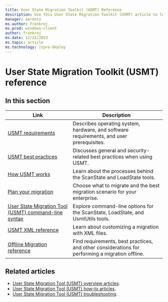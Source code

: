 ```yaml
---
title: User State Migration Toolkit (USMT) Reference
description: Use this User State Migration Toolkit (USMT) article to learn details about USMT, like operating system, hardware, and software requirements, and user prerequisites.
manager: aaroncz
ms.author: frankroj
ms.prod: windows-client
author: frankroj
ms.date: 12/22/2023
ms.topic: article
ms.technology: itpro-deploy
---
```


# User State Migration Toolkit (USMT) reference

## In this section

| Link | Description |
|--- |--- |
|[USMT requirements](usmt-requirements.md)|Describes operating system, hardware, and software requirements, and user prerequisites.|
|[USMT best practices](usmt-best-practices.md)|Discusses general and security-related best practices when using USMT.|
|[How USMT works](usmt-how-it-works.md)|Learn about the processes behind the ScanState and LoadState tools.|
|[Plan your migration](usmt-plan-your-migration.md)|Choose what to migrate and the best migration scenario for your enterprise.|
|[User State Migration Tool (USMT) command-line syntax](usmt-command-line-syntax.md)|Explore command-line options for the ScanState, LoadState, and UsmtUtils tools.|
|[USMT XML reference](usmt-xml-reference.md)|Learn about customizing a migration with XML files.|
|[Offline Migration reference](offline-migration-reference.md)|Find requirements, best practices, and other considerations for performing a migration offline.|

## Related articles

- [User State Migration Tool (USMT) overview articles](usmt-topics.md).
- [User State Migration Tool (USMT) how-to articles](usmt-how-to.md).
- [User State Migration Tool (USMT) troubleshooting](usmt-troubleshooting.md).
